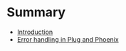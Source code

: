 # Summary

* [Introduction](README.md)
* [Error handling in Plug and Phoenix](error_handling_in_plug_and_phoenix.md)
